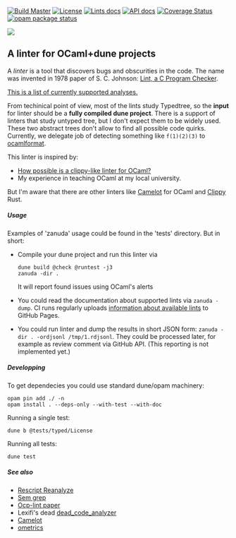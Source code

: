 [![Build Master](https://github.com/Kakadu/zanuda/actions/workflows/master_docker.yml/badge.svg?branch=master)](https://github.com/Kakadu/zanuda/actions/workflows/master_docker.yml)
[![License](https://img.shields.io/badge/license-LGPL-blue)](https://github.com/JetBrains-Research/spla/blob/master/LICENSE.md)
[![Lints docs](https://img.shields.io/badge/Implemented-lints-yellowgreen)](https://kakadu.github.io/zanuda/lints/index.html)
[![API docs](https://img.shields.io/badge/Documentation-API-yellowgreen)](https://kakadu.github.io/zanuda/api/index.html)
[![Coverage Status](https://coveralls.io/repos/github/Kakadu/zanuda/badge.svg?branch=master)](https://coveralls.io/github/Kakadu/zanuda?branch=master)
[![opam package status](https://badgen.net/opam/v/zanuda)](https://opam.ocaml.org/packages/zanuda)

[![](http://github-actions.40ants.com/Kakadu/zanuda/matrix.svg)](https://github.com/Kakadu/zanuda)

## A linter for OCaml+dune projects

A *linter* is a tool that discovers bugs and obscurities in the code.
The name was invented in 1978 paper of S. C. Johnson: [Lint, a C Program Checker](http://squoze.net/UNIX/v7/files/doc/15_lint.pdf).

[This is a list of currently supported analyses.](https://kakadu.github.io/zanuda/lints/index.html)

From techinical point of view, most of the lints study Typedtree, so the **input** for linter should be a **fully compiled dune project**.
There is a support of linters that study untyped tree, but I don't expect them to be widely used.
These two abstract trees don't allow to find all possible code quirks.
Currently, we delegate job of detecting something like `f(1)(2)(3)` to [ocamlformat](https://github.com/ocaml-ppx/ocamlformat).

This linter is inspired by:
* [How possible is a clippy-like linter for OCaml?](https://discuss.ocaml.org/t/how-possible-is-a-clippy-like-linter-for-ocaml)
* My experience in teaching OCaml at my local university.

But I'm aware that there are other linters like [Camelot](https://github.com/upenn-cis1xx/camelot) for OCaml and [Clippy](https://github.com/rust-lang/rust-clippy) Rust.

##### Usage

Examples of 'zanuda' usage could be found in the 'tests' directory. But in short:

* Compile your dune project and run this linter via

    ````
    dune build @check @runtest -j3
    zanuda -dir .
    ````

    It will report found issues using OCaml's alerts

* You could read the documentation about supported lints via `zanuda -dump`. CI runs regularly uploads [information about available lints](https://kakadu.github.io/zanuda/lints/index.html) to GitHub Pages.

* You could run linter and dump the results in short JSON form: `zanuda -dir . -ordjsonl /tmp/1.rdjsonl`.
  They could be processed later, for example as review comment via GitHub API.
  (This reporting is not implemented yet.)


##### Developping

To get dependecies you could use standard dune/opam machinery:

    opam pin add ./ -n
    opam install . --deps-only --with-test --with-doc

Running a single test:

    dune b @tests/typed/License

Running all tests:

    dune test


##### See also

* [Rescript Reanalyze](https://github.com/rescript-association/reanalyze)
* [Sem grep](https://github.com/semgrep/semgrep)
* [Ocp-lint paper](https://hal.inria.fr/hal-01352013/document)
* Lexifi's dead [dead_code_analyzer](https://github.com/LexiFi/dead_code_analyzer)
* [Camelot](https://github.com/upenn-cis1xx/camelot)
* [ometrics](https://gitlab.com/nomadic-labs/ometrics)
